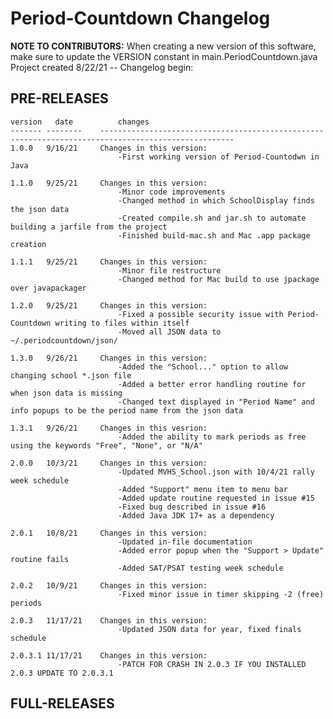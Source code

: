 # Period-Countdown Changelog
**NOTE TO CONTRIBUTORS:** When creating a new version of this software, make sure to update the VERSION constant in
main.PeriodCountdown.java \
Project created 8/22/21 -- Changelog begin:

## PRE-RELEASES
    version   date          changes
    ------- --------    ----------------------------------------------------------------------------------------------------
    1.0.0   9/16/21     Changes in this version:
                            -First working version of Period-Countodwn in Java

    1.1.0   9/25/21     Changes in this version:
                            -Minor code improvements
                            -Changed method in which SchoolDisplay finds the json data
                            -Created compile.sh and jar.sh to automate building a jarfile from the project
                            -Finished build-mac.sh and Mac .app package creation

    1.1.1   9/25/21     Changes in this version:
                            -Minor file restructure
                            -Changed method for Mac build to use jpackage over javapackager

    1.2.0   9/25/21     Changes in this version:
                            -Fixed a possible security issue with Period-Countdown writing to files within itself
                            -Moved all JSON data to ~/.periodcountdown/json/

    1.3.0   9/26/21     Changes in this version:
                            -Added the "School..." option to allow changing school *.json file
                            -Added a better error handling routine for when json data is missing
                            -Changed text displayed in "Period Name" and info popups to be the period name from the json data

    1.3.1   9/26/21     Changes in this vesrion:
                            -Added the ability to mark periods as free using the keywords "Free", "None", or "N/A"

    2.0.0   10/3/21     Changes in this version:
                            -Updated MVHS_School.json with 10/4/21 rally week schedule
                            -Added "Support" menu item to menu bar
                            -Added update routine requested in issue #15
                            -Fixed bug described in issue #16
                            -Added Java JDK 17+ as a dependency

    2.0.1   10/8/21     Changes in this version:
                            -Updated in-file documentation
                            -Added error popup when the "Support > Update" routine fails
                            -Added SAT/PSAT testing week schedule

    2.0.2   10/9/21     Changes in this version:
                            -Fixed minor issue in timer skipping -2 (free) periods

    2.0.3   11/17/21    Changes in this version:
                            -Updated JSON data for year, fixed finals schedule

    2.0.3.1 11/17/21    Changes in this version:
                            -PATCH FOR CRASH IN 2.0.3 IF YOU INSTALLED 2.0.3 UPDATE TO 2.0.3.1

## FULL-RELEASES